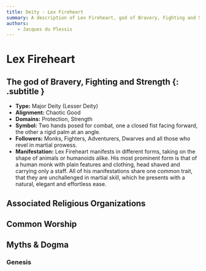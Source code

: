 ```yaml
---
title: Deity - Lex Fireheart
summary: A description of Lex Fireheart, god of Bravery, Fighting and Strength.
authors:
    - Jacques du Plessis
---
```

# Lex Fireheart
## The god of Bravery, Fighting and Strength {: .subtitle }

* **Type:** Major Deity (Lesser Deity)
* **Alignment:** Chaotic Good
* **Domains:** Protection, Strength
* **Symbol:** Two hands posed for combat, one a closed fist facing forward, the other a rigid palm at an angle.
* **Followers:** Monks, Fighters, Adventurers, Dwarves and all those who revel in martial prowess.
* **Manifestation:** Lex Fireheart manifests in different forms, taking on the shape of animals or humanoids alike.  His most prominent form is that of a human monk with plain features and clothing, head shaved and carrying only a staff.  All of his manifestations share one common trait, that they are unchallenged in martial skill, which he presents with a natural, elegant and effortless ease.

## Associated Religious Organizations

## Common Worship

## Myths & Dogma
### Genesis